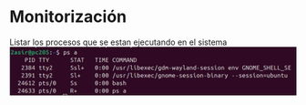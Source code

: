 # Monitorización
Listar los procesos que se estan ejecutando en el sistema
![psa](img/img1.png)
```bash	

